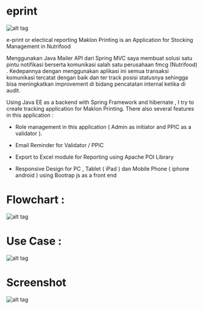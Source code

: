 # eprint

![alt tag](https://www.google.co.id/url?sa=i&rct=j&q=&esrc=s&source=images&cd=&cad=rja&uact=8&ved=0ahUKEwjXoMa0v-3NAhVMto8KHdoDDlUQjRwIBw&url=https%3A%2F%2Fen.wikipedia.org%2Fwiki%2FFile%3APivotal_Java_Spring_Logo.png&psig=AFQjCNHSp2sCpq1Q6BweojJLK2qjMqSX1w&ust=1468398116689233)

e-print or electical reporting  Maklon Printing is an Application for Stocking Management in Nutrifood 

Menggunakan Java Mailer API dari Spring MVC saya membuat solusi satu pintu notifikasi berserta komunikasi 
salah satu perusahaan fmcg (Nutrifood) . Kedepannya dengan menggunakan aplikasi ini semua transaksi komunikasi tercatat 
dengan baik dan ter track posisi statusnya sehingga bisa meningkatkan improvement di bidang pencatatan internal ketika di audit.

Using Java EE as a backend with Spring Framework and hibernate , I try to create tracking application for Maklon Printing.
There also several features in this application : 

- Role management in this application ( Admin as initiator and PPIC as a validator ).

- Email Reminder for  Validator / PPIC 

- Export to Excel module for Reporting using Apache POI Library

- Responsive Design for PC , Tablet ( iPad ) dan Mobile Phone ( iphone android ) using Bootrap js as a front end 

# Flowchart : 
![alt tag](http://i.imgur.com/Ic8q98F.png)

# Use Case :
![alt tag](http://i.imgur.com/MFnbDJP.png)


# Screenshot
![alt tag](http://67.media.tumblr.com/6595c89fb4c992f68cf70136fd06d77c/tumblr_o9p54ugT8G1qgyqeco1_500.jpg)

